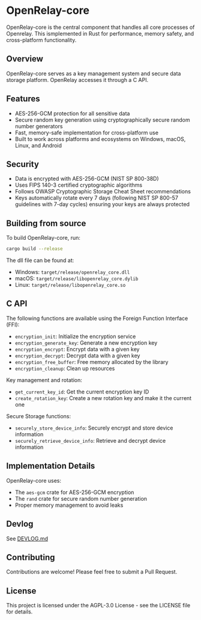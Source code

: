 # OpenRelay-core

OpenRelay-core is the central component that handles all core processes of Openrelay.
This ismplemented in Rust for performance, memory safety, and cross-platform functionality.

## Overview

OpenRelay-core serves as a key management system and secure data storage platform.
OpenRelay accesses it through a C API.

## Features

- AES-256-GCM protection for all sensitive data
- Secure random key generation using cryptographically secure random number generators
- Fast, memory-safe implementation for cross-platform use
- Built to work across platforms and ecosystems on Windows, macOS, Linux, and Android

## Security
- Data is encrypted with AES-256-GCM (NIST SP 800-38D)
- Uses FIPS 140-3 certified cryptographic algorithms
- Follows OWASP Cryptographic Storage Cheat Sheet recommendations
- Keys automatically rotate every 7 days (following NIST SP 800-57 guidelines with 7-day cycles) ensuring your keys are always protected

## Building from source

To build OpenRelay-core, run:

```bash
cargo build --release
```

The dll file can be found at:
- Windows: `target/release/openrelay_core.dll`
- macOS: `target/release/libopenrelay_core.dylib`
- Linux: `target/release/libopenrelay_core.so`

## C API

The following functions are available using the Foreign Function Interface (FFI):
- `encryption_init`: Initialize the encryption service
- `encryption_generate_key`: Generate a new encryption key
- `encryption_encrypt`: Encrypt data with a given key
- `encryption_decrypt`: Decrypt data with a given key   
- `encryption_free_buffer`: Free memory allocated by the library
- `encryption_cleanup`: Clean up resources

Key management and rotation:
- `get_current_key_id`: Get the current encryption key ID
-  `create_rotation_key`: Create a new rotation key and make it the current one

Secure Storage functions:
- `securely_store_device_info`: Securely encrypt and store device information
- `securely_retrieve_device_info`: Retrieve and decrypt device information

## Implementation Details

OpenRelay-core uses:
- The `aes-gcm` crate for AES-256-GCM encryption
- The `rand` crate for secure random number generation
- Proper memory management to avoid leaks

## Devlog

See [DEVLOG.md](/DEVLOG.md)

## Contributing

Contributions are welcome! Please feel free to submit a Pull Request.

## License

This project is licensed under the AGPL-3.0 License - see the LICENSE file for details.